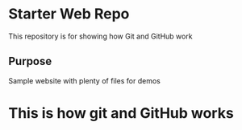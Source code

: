 # Starter Web Repo

This repository is for showing how Git and GitHub work

## Purpose

Sample website with plenty of files for demos

# This is how git and GitHub works
